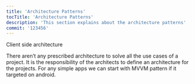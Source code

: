 ```yaml
---
title: 'Architecture Patterns'
tocTitle: 'Architecture Patterns'
description: 'This section explains about the architecture patterns'
commit: '123456'
---
```


Client side architecture

There aren’t any prescribed architecture to solve all the use cases of a project. It is the responsibility of the architects to define an architecture for the projects. For any simple apps we can start with MVVM pattern if it targeted on android.

<!-- ## Sub Heading

✍️Coming soon: Please watch this space for more updates from our team. Thanks for the patience! -->

<!--
![default and pinned tasks](/placeholders/banner.png)

```javascript
code or syntax
```

<div class="aside">
<a href=""><b>Links</b></a>
</div>
-->
